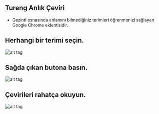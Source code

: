 ## Tureng Anlık Çeviri
- Gezinti esnasında anlamını bilmediğiniz terimleri öğrenmenizi sağlayan Google Chrome eklentisidir.

## Herhangi bir terimi seçin.
![alt tag](https://raw.githubusercontent.com/yali4/tureng/master/webstore/screenshots/first.png)

## Sağda çıkan butona basın.
![alt tag](https://raw.githubusercontent.com/yali4/tureng/master/webstore/screenshots/second.png)

## Çevirileri rahatça okuyun.
![alt tag](https://raw.githubusercontent.com/yali4/tureng/master/webstore/screenshots/third.png)